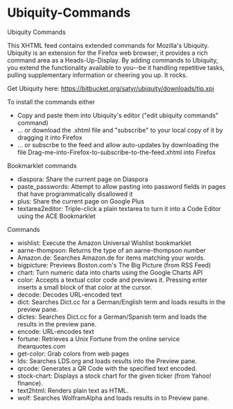 Ubiquity-Commands
=================

Ubiquity Commands

This XHTML feed contains extended commands for Mozilla's Ubiquity. Ubiquity is an extension for the Firefox web browser; it provides
a rich command area as a Heads-Up-Display. By adding commands to Ubiquity, you extend the functionality available to you--be it 
handling repetitive tasks, pulling supplementary information or cheering you up. It rocks.

Get Ubiquity here: https://bitbucket.org/satyr/ubiquity/downloads/tip.xpi

To install the commands either
  * Copy and paste them into Ubiquity's editor ("edit ubiquity commands" command)
  * ... or download the .xhtml file and "subscribe" to your local copy of it by dragging it into Firefox
  * ... or subscrbe to the feed and allow auto-updates by downloading the file Drag-me-into-Firefox-to-subscribe-to-the-feed.xhtml into 
  Firefox

Bookmarklet commands
  * diaspora: Share the current page on Diaspora
  * paste_passwords: Attempt to allow pasting into password fields in pages that have programmatically disallowed it
  * plus: Share the current page on Google Plus
  * textarea2editor: Triple-click a plain textarea to turn it into a Code Editor using the ACE Bookmarklet

Commands
  * wishlist: Execute the Amazon Universal Wishlist bookmarklet
  * aarne-thompson: Returns the type of an aarne-thompson number
  * Amazon.de: Searches Amazon.de for items matching your words.
  * bigpicture: Previews Boston.com's The Big Picture (from RSS Feed)
  * chart: Turn numeric data into charts using the Google Charts API
  * color: Accepts a textual color code and previews it. Pressing enter inserts a small block of that color at the cursor.
  * decode: Decodes URL-encoded text
  * dict: Searches Dict.cc for a German/English term and loads results in the preview pane.
  * dictes: Searches Dict.cc for a German/Spanish term and loads the results in the preview pane.
  * encode: URL-encodes text
  * fortune: Retrieves a Unix Fortune from the online service ihearquotes.com
  * get-color: Grab colors from web pages
  * lds: Searches LDS.org and loads results into the Preview pane.
  * qrcode: Generates a QR Code with the specified text encoded.
  * stock-chart: Displays a stock chart for the given ticker (from Yahoo! finance).
  * text2html: Renders plain text as HTML.
  * wolf: Searches WolframAlpha and loads results in to Preview pane.    
